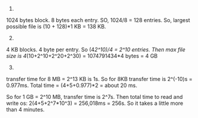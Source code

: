 1.
1024 bytes block. 8 bytes each entry. SO, 1024/8 = 128 entries.
    So, largest possible file is (10 + 128)*1 KB = 138 KB.

2.
4 KB blocks. 4 byte per entry. So (4*2^10)/4 = 2^10 entries.
Then max file size is 4*(10+2^10+2^20+2^30) = 1074791434*4 bytes = 4 GB

3.
transfer time for 8 MB = 2^13 KB is 1s.
So for 8KB transfer time is 2^(-10)s = 0.977ms.
Total time = (4+5+0.977)*2 = about 20 ms.

So for 1 GB = 2^10 MB, transfer time is 2^7s.
Then total time to read and write os: 2(4+5+2^7*10^3) = 256,018ms = 256s.
So it takes a little more than 4 minutes.